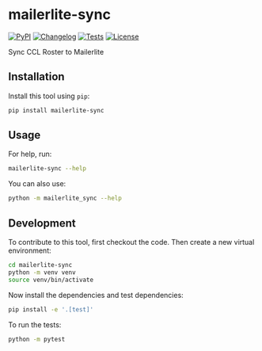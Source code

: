 # mailerlite-sync

[![PyPI](https://img.shields.io/pypi/v/mailerlite-sync.svg)](https://pypi.org/project/mailerlite-sync/)
[![Changelog](https://img.shields.io/github/v/release/sdague/mailerlite-sync?include_prereleases&label=changelog)](https://github.com/sdague/mailerlite-sync/releases)
[![Tests](https://github.com/sdague/mailerlite-sync/actions/workflows/test.yml/badge.svg)](https://github.com/sdague/mailerlite-sync/actions/workflows/test.yml)
[![License](https://img.shields.io/badge/license-Apache%202.0-blue.svg)](https://github.com/sdague/mailerlite-sync/blob/master/LICENSE)

Sync CCL Roster to Mailerlite

## Installation

Install this tool using `pip`:
```bash
pip install mailerlite-sync
```
## Usage

For help, run:
```bash
mailerlite-sync --help
```
You can also use:
```bash
python -m mailerlite_sync --help
```
## Development

To contribute to this tool, first checkout the code. Then create a new virtual environment:
```bash
cd mailerlite-sync
python -m venv venv
source venv/bin/activate
```
Now install the dependencies and test dependencies:
```bash
pip install -e '.[test]'
```
To run the tests:
```bash
python -m pytest
```
